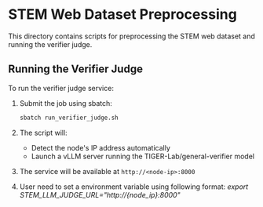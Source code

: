 # STEM Web Dataset Preprocessing

This directory contains scripts for preprocessing the STEM web dataset and running the verifier judge.

## Running the Verifier Judge

To run the verifier judge service:

1. Submit the job using sbatch:
   ```bash
   sbatch run_verifier_judge.sh
   ```

2. The script will:
   - Detect the node's IP address automatically
   - Launch a vLLM server running the TIGER-Lab/general-verifier model

3. The service will be available at `http://<node-ip>:8000`

4. User need to set a environment variable using following format: *export STEM_LLM_JUDGE_URL="http://{node_ip}:8000"*